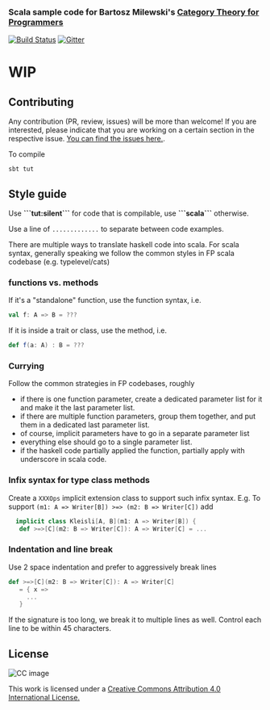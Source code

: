 ### Scala sample code for Bartosz Milewski's [Category Theory for Programmers](https://bartoszmilewski.com/2014/10/28/category-theory-for-programmers-the-preface/)


[![Build Status](https://travis-ci.org/typelevel/CT_from_Programmers.scala.svg)](https://travis-ci.org/typelevel/CT_from_Programmers.scala)
[![Gitter](https://badges.gitter.im/typelevel/CT_from_Programmers.scala.svg)](https://gitter.im/typelevel/CT_from_Programmers.scala?utm_source=badge&utm_medium=badge&utm_campaign=pr-badge)

# WIP

## Contributing
Any contribution (PR, review, issues) will be more than welcome!
If you are interested, please indicate that you are working on a certain section in the respective issue. [You can find the issues here.](https://github.com/typelevel/CT_from_Programmers.scala/issues).

To compile

```
sbt tut
```

## Style guide

Use **\`\`\`tut:silent\`\`\`** for code that is compilable, use **\`\`\`scala\`\`\`** otherwise.

Use a line of `.............` to separate between code examples. 


There are multiple ways to translate haskell code into scala. For scala syntax, generally speaking we follow the common styles in FP scala codebase (e.g. typelevel/cats)

### functions vs. methods

If it's a "standalone" function, use the function syntax, i.e.
```scala
val f: A => B = ???
```
If it is inside a trait or class, use the method, i.e.

```scala
def f(a: A) : B = ???
```

### Currying

Follow the common strategies in FP codebases, roughly

* if there is one function parameter, create a dedicated parameter list for it and make it the last parameter list. 
* if there are multiple function parameters, group them together, and put them in a dedicated last parameter list. 
* of course, implicit parameters have to go in a separate parameter list
* everything else should go to a single parameter list. 
* if the haskell code partially applied the function, partially apply with underscore in scala code. 

### Infix syntax for type class methods

Create a `XXXOps` implicit extension class to support such infix syntax. 
E.g. To support `(m1: A => Writer[B]) >=> (m2: B => Writer[C])`
add 
```scala
  implicit class Kleisli[A, B](m1: A => Writer[B]) {
   def >=>[C](m2: B => Writer[C]): A => Writer[C] = ...
```
### Indentation and line break

Use 2 space indentation and prefer to aggressively break lines

```scala
def >=>[C](m2: B => Writer[C]): A => Writer[C] 
   = { x => 
     ...
   }
```
If the signature is too long, we break it to multiple lines as well. Control each line to be within 45 characters.

## License 

![CC image](https://i.creativecommons.org/l/by/4.0/88x31.png)


This work is licensed under a [Creative Commons Attribution 4.0 International License.](https://creativecommons.org/licenses/by/4.0/)


